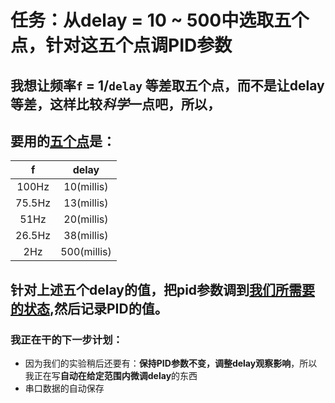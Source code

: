 <!--
 * @Author: Runze Yuan 1959180242@qq.com
 * @Date: 2022-11-19 08:48:26
 * @LastEditors: Runze Yuan 1959180242@qq.com
 * @LastEditTime: 2022-11-19 09:02:27
 * @FilePath: \RS_AS2\Experiments\11_19任务：调节五个delay的PID参数.md
 * @Description: 
 * 
 * Copyright (c) 2022 by Runze Yuan 1959180242@qq.com, All Rights Reserved. 
-->
# 任务：从delay = 10 ~ 500中选取五个点，针对这五个点调PID参数
## 我想让频率`f` = 1/`delay` 等差取五个点，而不是让delay等差，这样比较*科学*一点吧，所以，
## 要用的[五个点](https://zh.planetcalc.com/9023/?xy=0%201000%0A4%202&interpolate=1%202%203)是：
|f|delay|
|:-:|:-:|
|100Hz|10(millis)|
|75.5Hz|13(millis)|
|51Hz|20(millis)|
|26.5Hz|38(millis)|
|2Hz|500(millis)|

## 针对上述五个delay的值，把pid参数调到[我们所需要的状态](https://github.com/Vehshanaan/RS_AS2/blob/main/Experiments/TuningExercise/PID%E8%B0%83%E8%AF%95%E6%89%8B%E5%86%8C.md),然后记录PID的值。

### 我正在干的下一步计划：
- 因为我们的实验稍后还要有：**保持PID参数不变，调整delay观察影响**，所以我正在写**自动在给定范围内微调delay**的东西
- 串口数据的自动保存